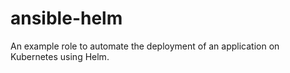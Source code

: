 # ansible-helm
An example role to automate the deployment of an application on Kubernetes using Helm.

